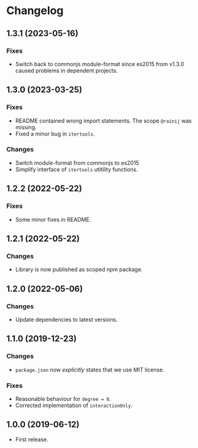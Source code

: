 # Changelog

## 1.3.1 (2023-05-16)

### Fixes

- Switch back to commonjs module-format since es2015 from v1.3.0 caused
  problems in dependent projects.

## 1.3.0 (2023-03-25)

### Fixes

- README contained wrong import statements. The scope `@rainij` was missing.
- Fixed a minor bug in `itertools`.

### Changes

- Switch module-format from commonjs to es2015
- Simplify interface of `itertools` utitility functions.

## 1.2.2 (2022-05-22)

### Fixes

- Some minor fixes in README.

## 1.2.1 (2022-05-22)

### Changes

- Library is now published as scoped npm package.

## 1.2.0 (2022-05-06)

### Changes

- Update dependencies to latest versions.

## 1.1.0 (2019-12-23)

### Changes

- `package.json` now *explicitly* states that we use MIT license.

### Fixes

- Reasonable behaviour for `degree = 0`.
- Corrected implementation of `interactionOnly`.

## 1.0.0 (2019-06-12)

- First release.
